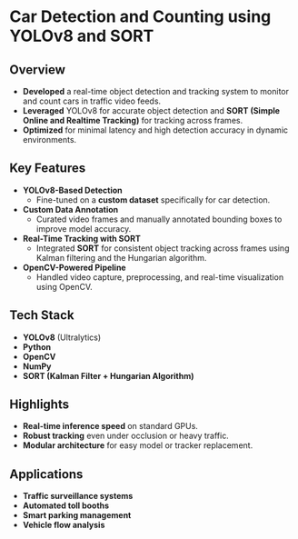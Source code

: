 # **Car Detection and Counting using YOLOv8 and SORT**

## **Overview**
- **Developed** a real-time object detection and tracking system to monitor and count cars in traffic video feeds.
- **Leveraged** YOLOv8 for accurate object detection and **SORT (Simple Online and Realtime Tracking)** for tracking across frames.
- **Optimized** for minimal latency and high detection accuracy in dynamic environments.

## **Key Features**
- **YOLOv8-Based Detection**  
  - Fine-tuned on a **custom dataset** specifically for car detection.
- **Custom Data Annotation**  
  - Curated video frames and manually annotated bounding boxes to improve model accuracy.
- **Real-Time Tracking with SORT**  
  - Integrated **SORT** for consistent object tracking across frames using Kalman filtering and the Hungarian algorithm.
- **OpenCV-Powered Pipeline**  
  - Handled video capture, preprocessing, and real-time visualization using OpenCV.

## **Tech Stack**
- **YOLOv8** (Ultralytics)
- **Python**
- **OpenCV**
- **NumPy**
- **SORT (Kalman Filter + Hungarian Algorithm)**

## **Highlights**
- **Real-time inference speed** on standard GPUs.
- **Robust tracking** even under occlusion or heavy traffic.
- **Modular architecture** for easy model or tracker replacement.

## **Applications**
- **Traffic surveillance systems**
- **Automated toll booths**
- **Smart parking management**
- **Vehicle flow analysis**

